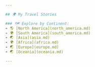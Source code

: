 ```yaml
---

## 🌍 My Travel Stories

### 🗺️ Explore by Continent:
- 🌎 [North America](north_america.md)
- 🌍 [South America](south_america.md)
- 🌏 [Asia](asia.md)
- 🌍 [Africa](africa.md)
- 🌏 [Europe](europe.md)
- 🌏 [Oceania](oceania.md)

---
```


